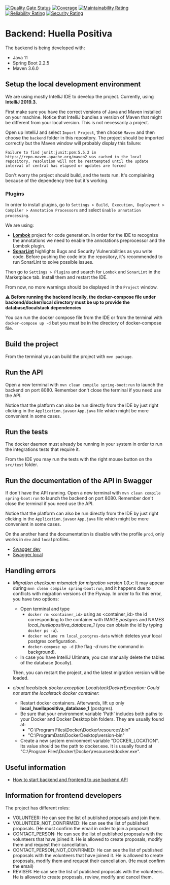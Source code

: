 [![Quality Gate Status](https://sonarcloud.io/api/project_badges/measure?project=ayudadigital_huelladigital&metric=alert_status)](https://sonarcloud.io/dashboard?id=ayudadigital_huelladigital)
[![Coverage](https://sonarcloud.io/api/project_badges/measure?project=ayudadigital_huelladigital&metric=coverage)](https://sonarcloud.io/dashboard?id=ayudadigital_huelladigital)
[![Maintainability Rating](https://sonarcloud.io/api/project_badges/measure?project=ayudadigital_huelladigital&metric=sqale_rating)](https://sonarcloud.io/dashboard?id=ayudadigital_huelladigital)
[![Reliability Rating](https://sonarcloud.io/api/project_badges/measure?project=ayudadigital_huelladigital&metric=reliability_rating)](https://sonarcloud.io/dashboard?id=ayudadigital_huelladigital)
[![Security Rating](https://sonarcloud.io/api/project_badges/measure?project=ayudadigital_huelladigital&metric=security_rating)](https://sonarcloud.io/dashboard?id=ayudadigital_huelladigital)

# Backend: Huella Positiva

The backend is being developed with:

* Java 11
* Spring Boot 2.2.5
* Maven 3.6.0

## Setup the local development environment

We are using mostly IntelliJ IDE to develop the project. Currently, using
**IntelliJ 2019.3.**

First make sure you have the correct versions of Java and Maven installed on your machine. Notice that IntelliJ bundles a version of Maven that might be different from your local version. This is not necessarily a project.

Open up IntelliJ and select `Import Project`, then choose `Maven` and then
choose the `backend` folder in this repository. The project should be imported correctly but the Maven window will probably display this failure:

    Failure to find junit:junit:pom:5.5.2 in https://repo.maven.apache.org/maven2 was cached in the local repository, resolution will not be reattempted until the update interval of central has elapsed or updates are forced

Don't worry the project should build, and the tests run. It's complaining because of the dependency tree but it's working.

### Plugins

In order to install plugins, go to `Settings > Build, Execution, Deployment > Compiler > Annotation Processors` and select `Enable annotation processing`.

We are using:
 * **[Lombok](https://projectlombok.org/)** project for code generation. In order for the IDE to recognize the annotations we need to enable the annotations preprocessor and the Lombok plugin.
 * **[SonarLint](https://www.sonarlint.org/)** highlights Bugs and Security Vulnerabilities as you write code. Before pushing the code into the repository, it's recommended to run SonarLint to solve possible issues.

Then go to `Settings > Plugins` and search for `Lombok` and `SonarLint` in the Marketplace tab. Install them and restart the IDE.

From now, no more warnings should be displayed in the `Project` window.

⚠️ **Before running the backend locally, the docker-compose file under backend/docker/local directory must be up to provide the database/localstack dependencies** 

You can run the docker compose file from the IDE or from the terminal with `docker-compose up -d` but you must be in the directory of docker-compose file.

## Build the project

From the terminal you can build the project with `mvn package`.

## Run the API

Open a new terminal with `mvn clean compile spring-boot:run` to launch the backend on port 8080. Remember don't close the terminal if you need use the API.

Notice that the platform can also be run directly from the IDE by just right clicking in the `Application.java`or `App.java` file which might be more convenient in some cases.

## Run the tests

The docker daemon must already be running in your system in order to run the integrations tests that require it.

From the IDE you may run the tests with the right mouse button on the `src/test` folder.

## Run the documentation of the API in Swagger

If don't have the API running. Open a new terminal with `mvn clean compile spring-boot:run` to launch the backend on port 8080. Remember don't close the terminal if you need use the API.

Notice that the platform can also be run directly from the IDE by just right clicking in the `Application.java`or `App.java` file which might be more convenient in some cases.

On the another hand the documentation is disable with the profile `prod`, only works in `dev` and `local`profiles.

* [Swagger dev](https://dev.huelladigital.ayudadigital.org/swagger-ui/)
* [Swagger local](http://localhost:8080/swagger-ui)

## Handling errors
* _Migration checksum mismatch for migration version 1.0.x_: It may appear during `mvn clean compile spring-boot:run`, and it happens due to conflicts with migration versions of the Flyway. In order to fix this error, you have two options:
  * Open terminal and type 
    * `docker rm <container_id>` using as <container_id> the id corresponding to the container with IMAGE _postgres_ and NAMES _local_huellapositiva_database_1_ (you can obtain the id by typing `docker ps -a`).
    * `docker volume rm local_postgres-data` which deletes your local postgres configuration.
    * `docker-compose up -d` (the flag _-d_ runs the command in background).
  * In case you have IntelliJ Ultimate, you can manually delete the tables of the database (locally).
  
  Then, you can restart the project, and the latest migration version will be loaded.
* _cloud.localstack.docker.exception.LocalstackDockerException: Could not start the localstack docker container_: 
  * Restart docker containers. Afterwards, lift up only **local_huellapositiva_database_1** (postgres).
  * Be sure that your environment variable 'Path' includes both paths to your Docker and Docker Desktop bin folders. 
  They are usually found at:
     * "C:\Program Files\Docker\Docker\resources\bin"
     * "C:\ProgramData\DockerDesktop\version-bin"
  * Create a new system environment variable "DOCKER_LOCATION". Its value should be the path to docker.exe. It is usually found at "C:\Program Files\Docker\Docker\resources\docker.exe".

## Useful information
* [How to start backend and frontend to use backend API](https://airanschez.wordpress.com/2020/06/06/cronicas-del-proyecto-huella-digital-parte-1/)

## Information for frontend developers
The project has different roles:
* VOLUNTEER: He can see the list of published proposals and join them.
* VOLUNTEER_NOT_CONFIRMED: He can see the list of published proposals. (He must confirm the email in order to join a proposal)
* CONTACT_PERSON: He can see the list of published proposals with the volunteers that have joined it. He is allowed to create proposals, modify them and request their cancellation.
* CONTACT_PERSON_NOT_CONFIRMED: He can see the list of published proposals with the volunteers that have joined it. He is allowed to create proposals, modify them and request their cancellation. (He must confirm the email)
* REVISER: He can see the list of published proposals with the volunteers. He is allowed to create proposals, review, modify and cancel them. 
